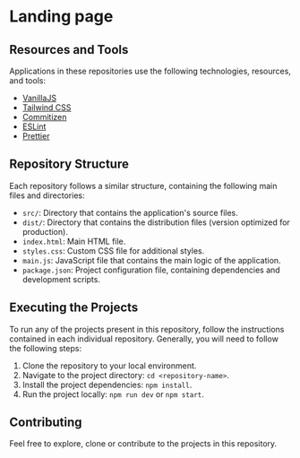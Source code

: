 # Landing page

## Resources and Tools

Applications in these repositories use the following technologies, resources, and tools:

- [VanillaJS](https://developer.mozilla.org/en-US/docs/Web/JavaScript)
- [Tailwind CSS](https://tailwindcss.com/)
- [Commitizen](https://github.com/commitizen/cz-cli)
- [ESLint](https://eslint.org/)
- [Prettier](https://prettier.io/)

## Repository Structure

Each repository follows a similar structure, containing the following main files and directories:

- `src/`: Directory that contains the application's source files.
- `dist/`: Directory that contains the distribution files (version optimized for production).
- `index.html`: Main HTML file.
- `styles.css`: Custom CSS file for additional styles.
- `main.js`: JavaScript file that contains the main logic of the application.
- `package.json`: Project configuration file, containing dependencies and development scripts.

## Executing the Projects

To run any of the projects present in this repository, follow the instructions contained in each individual repository. Generally, you will need to follow the following steps:

1. Clone the repository to your local environment.
2. Navigate to the project directory: `cd <repository-name>`.
3. Install the project dependencies: `npm install`.
4. Run the project locally: `npm run dev` or `npm start`.

## Contributing

Feel free to explore, clone or contribute to the projects in this repository.
